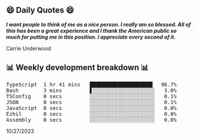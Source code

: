 ## 😄 Daily Quotes 😄

_**I want people to think of me as a nice person. I really am so blessed. All of this has been a great experience and I thank the American public so much for putting me in this position. I appreciate every second of it.**_

Carrie Underwood



## 📊 Weekly development breakdown 📊

<pre>TypeScript  1 hr 41 mins   ████████████████████▎  96.7%
Bash        3 mins         ▋░░░░░░░░░░░░░░░░░░░░   3.0%
TSConfig    0 secs         ░░░░░░░░░░░░░░░░░░░░░   0.1%
JSON        0 secs         ░░░░░░░░░░░░░░░░░░░░░   0.1%
JavaScript  0 secs         ░░░░░░░░░░░░░░░░░░░░░   0.0%
Ezhil       0 secs         ░░░░░░░░░░░░░░░░░░░░░   0.0%
Assembly    0 secs         ░░░░░░░░░░░░░░░░░░░░░   0.0%</pre>

10/27/2023
